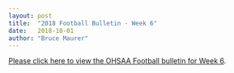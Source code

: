```yaml
---
layout: post
title:  "2018 Football Bulletin - Week 6"
date:   2018-10-01
author: "Bruce Maurer"
---
```


[Please click here to view the OHSAA Football bulletin for Week
6](https://storage.googleapis.com/ohsaa-websites/bulletins/2018/2018-bulletin-6.pdf).
